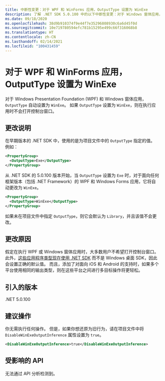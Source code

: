 ```yaml
---
title: 中断性变更：对于 WPF 和 WinForms 应用，OutputType 设置为 WinExe
description: 了解 .NET SDK 5.0.100 中的以下中断性变更：对于 Windows 窗体应用，OutputType 自动设置为 WinExe。
ms.date: 09/18/2020
ms.openlocfilehash: 38d9b910374f9e44f7e35296808930c6a6d45f0d
ms.sourcegitcommit: 10e719780594efc781b15295e499c66f316068b8
ms.translationtype: HT
ms.contentlocale: zh-CN
ms.lasthandoff: 02/14/2021
ms.locfileid: "100431459"
---
```

# <a name="outputtype-set-to-winexe-for-wpf-and-winforms-apps"></a>对于 WPF 和 WinForms 应用，OutputType 设置为 WinExe

对于 Windows Presentation Foundation (WPF) 和 Windows 窗体应用，`OutputType` 自动设置为 `WinExe`。 如果 `OutputType` 设置为 `WinExe`，则在执行应用时不会打开控制台窗口。

## <a name="change-description"></a>更改说明

在早期版本的 .NET SDK 中，使用的是为项目文件中的 `OutputType` 指定的值。 例如：

```xml
<PropertyGroup>
  <OutputType>Exe</OutputType>
</PropertyGroup>
```

从 .NET SDK 的 5.0.100 版本开始，当 `OutputType` 设置为 `Exe` 时，对于面向任何框架版本（包括 .NET Framework）的 WPF 和 Windows Forms 应用，它将自动更改为 `WinExe`。

```xml
<PropertyGroup>
  <OutputType>WinExe</OutputType>
</PropertyGroup>
```

 如果未在项目文件中指定 `OutputType`，则它会默认为 `Library`，并且该值不会更改。

## <a name="reason-for-change"></a>更改原因

假定在执行 WPF 或 Windows 窗体应用时，大多数用户不希望打开控制台窗口。 此外，[这些应用程序类型现在使用 .NET SDK](sdk-and-target-framework-change.md) 而不是 Windows 桌面 SDK，因此会设置正确的默认值。 而且，添加了对面向 iOS 和 Android 的支持时，如果多个平台使用相同的输出类型，则在这些平台之间进行多目标操作将更轻松。

## <a name="version-introduced"></a>引入的版本

.NET 5.0.100

## <a name="recommended-action"></a>建议操作

你无需执行任何操作。 但是，如果你想还原为旧行为，请在项目文件中将 `DisableWinExeOutputInference` 属性设置为 `true`。

```xml
<DisableWinExeOutputInference>true</DisableWinExeOutputInference>
```

## <a name="affected-apis"></a>受影响的 API

无法通过 API 分析检测到。

<!--

### Affected APIs

Not detectable via API analysis.

### Category

- Windows Forms
- Windows Presentation Framework (WPF)

-->
